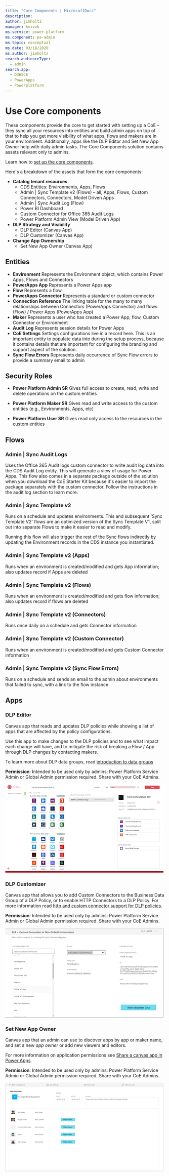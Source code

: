```yaml
---
title: "Core Components | MicrosoftDocs"
description: 
author: jimholtz
manager: kvivek
ms.service: power-platform
ms.component: pa-admin
ms.topic: conceptual
ms.date: 03/18/2020
ms.author: jimholtz
search.audienceType: 
  - admin
search.app: 
  - D365CE
  - PowerApps
  - Powerplatform
---
```

<!---KATHY SAYS: Manuela, I actually had never looked at the metadata in any of the docs I have reviewed for you. I am wondering if Search.App needs to be updated. Also, shouldn't you name by on the authors list?--->
# Use Core components

These components provide the core to get started with setting up a CoE – they sync all your resources into entities and build admin apps on top of that to help you get more visibility of what apps, flows and makers are in your environment. Additionally, apps like the DLP Editor and Set New App Owner help with daily admin tasks.  The Core Components solution contains assets relevant only to admins. <!---KATHY SAYS: You can see I have a pet thing about where the word "only" goes. :-).--->

Learn how to [set up the core components](setup-core-components.md).

Here's a breakdown of the assets that form the core components:

- **Catalog tenant resources**
  - CDS Entities: Environments, Apps, Flows
  - Admin | Sync Template v2 (Flows) – all, Apps, Flows, Custom Connectors, Connectors, Model Driven Apps
  - Admin | Sync Audit Log (Flow)
  - Power BI Dashboard
  - Custom Connector for Office 365 Audit Logs
  - Power Platform Admin View (Model Driven App)
- **DLP Strategy and Visibility**
  - DLP Editor (Canvas App)
  - DLP Customizer (Canvas App)
- **Change App Ownership**
  - Set New App Owner (Canvas App)

## Entities

- **Environment**
Represents the Environment object, which contains Power Apps<!---KATHY SAYS: I am not sure whether it is OK to refer to the apps themselves as "a Power App" even though we do all the time. I am leaving these branding things alone for the most part.--->, Flows and Connectors
- **PowerApps App**
Represents a Power Apps app<!---KATHY SAYS: Removed the periods here because these are not numbered lists and are sentence fragments.--->
- **Flow** Represents a flow
- **PowerApps Connector** Represents a standard or custom connector
- **Connection Reference** The linking table for the many to many relationships between Connectors (PowerApps Connector) and flows (Flow) / Power Apps (PowerApps App)
- **Maker** Represents a user who has created a Power App, flow, Custom Connector or Environment
- **Audit Log** Represents session details for Power Apps
- **CoE Settings** Settings configurations live in a record here. This is an important entity to populate data into during the setup process, because it contains details that are important for configuring the branding and support aspect of the solution.
- **Sync Flow Errors** Represents daily occurrence of Sync Flow errors to provide a summary email to admin

## Security Roles

- **Power Platform Admin SR** Gives full access to create, read, write and delete operations on the custom entities

- **Power Platform Maker SR** Gives read and write access to the custom entities (e.g., Environments, Apps, etc)

- **Power Platform User SR**  Gives read only access to the resources in the custom entities

## Flows

### Admin \| Sync Audit Logs

Uses the Office 365 Audit logs custom connector to write audit log data into the
CDS Audit Log entity. This will generate a view of usage for Power Apps. This
flow also comes in a separate package outside of the solution when you download
the CoE Starter Kit because it's easier to import the package separately with <!---KATHY SAYS: separately "from"?--->
the custom connector. Follow the instructions in the audit log section to learn
more.

### Admin \| Sync Template v2

Runs on a schedule and updates environments. This and subsequent 'Sync Template
V2' flows are an optimized version of the Sync Template V1, split out into
separate Flows to make it easier to read and modify.

Running this flow will also trigger the rest of the Sync flows indirectly by
updating the Environment records in the CDS instance you instantiated.

### Admin \| Sync Template v2 (Apps)

Runs when an environment is created/modified and gets App information; also
updates record if Apps are deleted

### Admin \| Sync Template v2 (Flows)

Runs when an environment is created/modified and gets flow information; also
updates record if flows are deleted

### Admin \| Sync Template v2 (Connectors)

Runs once daily on a schedule and gets Connector information

### Admin \| Sync Template v2 (Custom Connector)

Runs when an environment is created/modified and gets Custom Connector
information

### Admin \| Sync Template v2 (Sync Flow Errors)

Runs on a schedule and sends an email to the admin about environments that failed to sync, with a
link to the flow instance

## Apps

### DLP Editor

Canvas app that reads and updates DLP <!---KATHY SAYS: I don;t think I said this in the other ocs I edited, but it seems like we should spell out what DLP means at each use on a page "Data Loss Prevention (DLP)".--->policies while showing a list of apps that
are affected by the policy configurations.

Use this app to make changes to the DLP policies and to see what impact each change will
have, and to mitigate the risk of breaking a Flow / App through DLP changes by
contacting makers.<!---KATHY SAYS: This list could also be a bulleted list for readability.--->

To learn more about DLP data groups, read [introduction to data
groups](https://docs.microsoft.com/power-platform/admin/introduction-to-data-groups)

**Permission**: Intended to be used only by admins: Power Platform Service Admin
or Global Admin permission required. Share with your CoE Admins.

![DLP Editor](media/coedlp1.png)

### DLP Customizer

Canvas app that allows you to add Custom Connectors to the Business Data Group
of a DLP Policy, or to enable HTTP Connectors to a DLP Policy. For more
information read [http and custom connector support for DLP
policies](https://docs.microsoft.com/business-applications-release-notes/october18/microsoft-flow/http-and-custom-connector-support-for-dlp-policies).

**Permission**: Intended to be used only by admins: Power Platform Service Admin
or Global Admin permission required. Share with your CoE Admins.

![DLP Customizer](media/coedlp2.png)

### Set New App Owner

Canvas app that an admin can use to discover apps by app or maker name, and set
a new *app owner* or add new viewers and editors.

For more information on application permissions see [Share a canvas app in Power Apps](https://docs.microsoft.com/powerapps/maker/canvas-apps/share-app).

**Permission**: Intended to be used only by admins: Power Platform Service Admin
or Global Admin permission required. Share with your CoE Admins.

![Set New App Owner](media/coeowner1.png)

